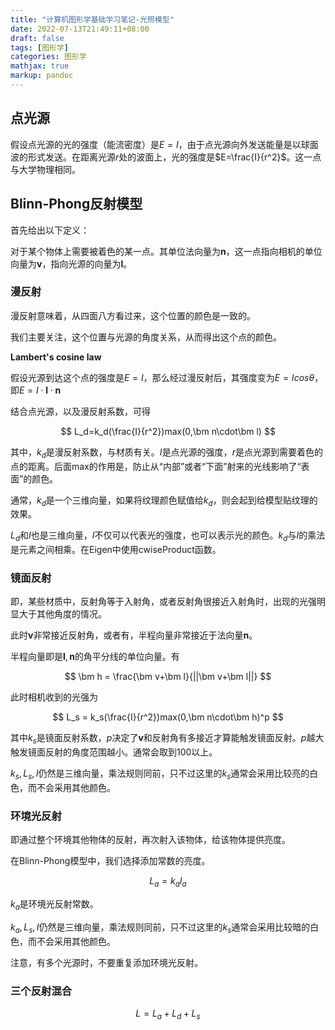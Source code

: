 ```yaml
---
title: "计算机图形学基础学习笔记-光照模型"
date: 2022-07-13T21:49:11+08:00
draft: false
tags: [图形学]
categories: 图形学
mathjax: true
markup: pandoc
---
```


## 点光源

假设点光源的光的强度（能流密度）是$E=I$，由于点光源向外发送能量是以球面波的形式发送。在距离光源$r$处的波面上，光的强度是$E=\frac{I}{r^2}$。这一点与大学物理相同。

## Blinn-Phong反射模型

首先给出以下定义：

对于某个物体上需要被着色的某一点。其单位法向量为$\bm n$，这一点指向相机的单位向量为$\bm v$，指向光源的向量为$\bm l$。

### 漫反射

漫反射意味着，从四面八方看过来，这个位置的颜色是一致的。

我们主要关注，这个位置与光源的角度关系，从而得出这个点的颜色。

**Lambert's cosine law**

假设光源到达这个点的强度是$E=I$，那么经过漫反射后，其强度变为$E=Icos\theta$，即$E=I\cdot\bm l\cdot\bm n$

结合点光源，以及漫反射系数，可得

$$
L_d=k_d(\frac{I}{r^2})max(0,\bm n\cdot\bm l)
$$

其中，$k_d$是漫反射系数，与材质有关。$I$是点光源的强度，$r$是点光源到需要着色的点的距离。后面max的作用是，防止从“内部”或者“下面”射来的光线影响了“表面”的颜色。

通常，$k_d$是一个三维向量，如果将纹理颜色赋值给$k_d$，则会起到给模型贴纹理的效果。

$L_d$和$I$也是三维向量，$I$不仅可以代表光的强度，也可以表示光的颜色。$k_d$与$I$的乘法是元素之间相乘。在Eigen中使用cwiseProduct函数。

### 镜面反射

即，某些材质中，反射角等于入射角，或者反射角很接近入射角时，出现的光强明显大于其他角度的情况。

此时$\bm v$非常接近反射角，或者有，半程向量非常接近于法向量$\bm n$。

半程向量即是$\bm l,\bm n$的角平分线的单位向量。有

$$
\bm h = \frac{\bm v+\bm l}{||\bm v+\bm l||}
$$

此时相机收到的光强为

$$
L_s = k_s(\frac{I}{r^2})max(0,\bm n\cdot\bm h)^p
$$

其中$k_s$是镜面反射系数，$p$决定了$\bm v$和反射角有多接近才算能触发镜面反射。$p$越大触发镜面反射的角度范围越小。通常会取到$100$以上。

$k_s,L_s,I$仍然是三维向量，乘法规则同前，只不过这里的$k_s$通常会采用比较亮的白色，而不会采用其他颜色。

### 环境光反射

即通过整个环境其他物体的反射，再次射入该物体，给该物体提供亮度。

在Blinn-Phong模型中，我们选择添加常数的亮度。

$$
L_a = k_aI_a
$$

$k_a$是环境光反射常数。

$k_a,L_s,I$仍然是三维向量，乘法规则同前，只不过这里的$k_s$通常会采用比较暗的白色，而不会采用其他颜色。

注意，有多个光源时，不要重复添加环境光反射。

### 三个反射混合

$$
L = L_a+L_d+L_s
$$


